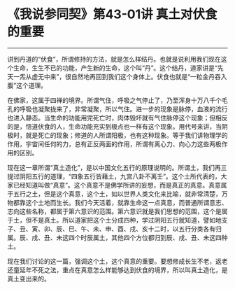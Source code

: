 # 《我说参同契》第43-01讲 真土对伏食的重要

------

讲到丹道的“伏食”，所谓修持的方法，就是怎么样结丹。也就是说利用我们现在这个生命，生生不已的功能，产生新的生命，这个叫“丹”。这个结丹，道家讲是“先天一炁从虚无中来”，很自然地再回到我们这个身体上。伏食也就是“一粒金丹吞入腹”这个道理。

在佛家，这属于四禅的境界。所谓气住，呼吸之气停止了，乃至浑身十万八千个毛孔的呼吸也凝聚拢来了，非常凝聚，所以气住。进一步的现象是脉停，血液的流行也进入静态。当生命的功能用完死亡时，肉体毁坏就有气住脉停这个现象；但相反的是，悟道伏食的人，生命功能充实到极点也一样有这个现象。用代号来讲，当阴极时，就是死亡的现象；修道的人所谓阳极，也有这种现象。等于我们讲物理学的作用，宇宙间任何的力，总有正反两面的作用，所谓有离心力、向心力这些两极作用的区别。

现在这一章所谓“真土造化”，是以中国文化五行的原理说明的。所谓土，我们再三提过阴阳五行的道理，“四象五行皆藉土，九宫八卦不离壬”。这个土所代表的，大家已经知道叫做“真意”。这个真意不是佛学所讲的妄想，而是真正的真意。真意属于五行之土，但是这个真意，这个土，如以世界人类文化来比喻，就非常清楚，万物都靠这个土地而生长。我们今天活着，就靠生命这一点真意，而普通所谓意志、志向这些名称，都属于第六意识的范围。第六意识就是我们思想的范围，这个是属于土，但不是真土。所以道家把这个土分成四种，学过阴阳五行就知道，譬如地支子、丑、寅、卯、辰、巳、午、未、申、酉、戌、亥十二时，以五行分类各有归属。辰、戌、丑、未这四个时辰属土，其他四个方位都归到辰、戌、丑、未这四种土。

现在我们讨论的这一篇，强调这个土，这个真意的重要。要想修成长生不老，返老还童延年不死之法，重点在真意怎么样能够达到伏食的境界，所以叫真土造化，是真土变出来的。